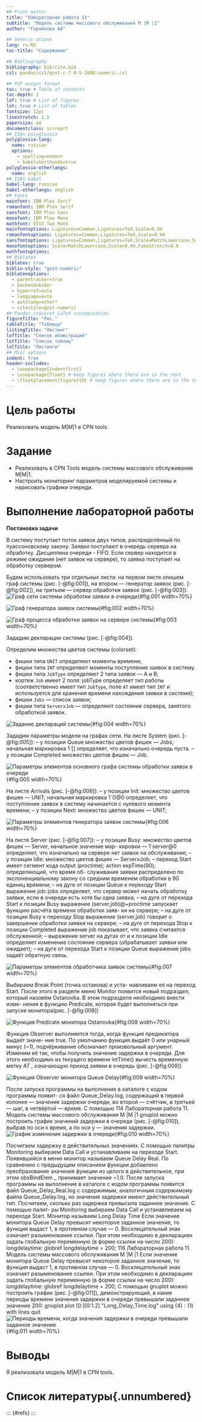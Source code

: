 ```yaml
---
## Front matter
title: "Лабораторная работа 11"
subtitle: "Модель системы массового обслуживания M |M |1"
author: "Горяйнова АА"

## Generic otions
lang: ru-RU
toc-title: "Содержание"

## Bibliography
bibliography: bib/cite.bib
csl: pandoc/csl/gost-r-7-0-5-2008-numeric.csl

## Pdf output format
toc: true # Table of contents
toc-depth: 2
lof: true # List of figures
lot: true # List of tables
fontsize: 12pt
linestretch: 1.5
papersize: a4
documentclass: scrreprt
## I18n polyglossia
polyglossia-lang:
  name: russian
  options:
	- spelling=modern
	- babelshorthands=true
polyglossia-otherlangs:
  name: english
## I18n babel
babel-lang: russian
babel-otherlangs: english
## Fonts
mainfont: IBM Plex Serif
romanfont: IBM Plex Serif
sansfont: IBM Plex Sans
monofont: IBM Plex Mono
mathfont: STIX Two Math
mainfontoptions: Ligatures=Common,Ligatures=TeX,Scale=0.94
romanfontoptions: Ligatures=Common,Ligatures=TeX,Scale=0.94
sansfontoptions: Ligatures=Common,Ligatures=TeX,Scale=MatchLowercase,Scale=0.94
monofontoptions: Scale=MatchLowercase,Scale=0.94,FakeStretch=0.9
mathfontoptions:
## Biblatex
biblatex: true
biblio-style: "gost-numeric"
biblatexoptions:
  - parentracker=true
  - backend=biber
  - hyperref=auto
  - language=auto
  - autolang=other*
  - citestyle=gost-numeric
## Pandoc-crossref LaTeX customization
figureTitle: "Рис."
tableTitle: "Таблица"
listingTitle: "Листинг"
lofTitle: "Список иллюстраций"
lotTitle: "Список таблиц"
lolTitle: "Листинги"
## Misc options
indent: true
header-includes:
  - \usepackage{indentfirst}
  - \usepackage{float} # keep figures where there are in the text
  - \floatplacement{figure}{H} # keep figures where there are in the text
---
```


# Цель работы

Реализовать модель $M|M|1$ в CPN tools.

# Задание

- Реализовать в CPN Tools модель системы массового обслуживания M|M|1.
- Настроить мониторинг параметров моделируемой системы и нарисовать графики очереди.

# Выполнение лабораторной работы

**Постановка задачи**

В систему поступает поток заявок двух типов, распределённый по пуассоновскому
закону. Заявки поступают в очередь сервера на обработку. Дисциплина очереди -
FIFO. Если сервер находится в режиме ожидания (нет заявок на сервере), то заявка
поступает на обработку сервером.

Будем использовать три отдельных листа: на первом листе опишем граф системы
(рис. [-@fig:001]), на втором — генератор заявок (рис. [-@fig:002]), на третьем — сервер обработки
заявок (рис. [-@fig:003]).
![Граф сети системы обработки заявок в очереди](image/1.png){#fig:001 width=70%}

![Граф генератора заявок системы](image/2.png){#fig:002 width=70%}

![Граф процесса обработки заявок на сервере системы](image/3.png){#fig:003 width=70%}

Зададим декларации системы (рис. [-@fig:004]).

Определим множества цветов системы (colorset):

- фишки типа `UNIT` определяют моменты времени;
- фишки типа `INT` определяют моменты поступления заявок в систему.
- фишки типа `JobType` определяют 2 типа заявок — A и B;
- кортеж `Job` имеет 2 поля: jobType определяет тип работы (соответственно имеет тип `JobType`, поле `AT` имеет тип `INT` и используется для хранения времени нахождения заявки в системе);
- фишки `Jobs` — список заявок;
- фишки типа `ServerxJob` — определяют состояние сервера, занятого обработкой
заявок.

![Задание деклараций системы](image/4.png){#fig:004 width=70%}

Зададим параметры модели на графах сети.
На листе System (рис. [-@fig:005]):
– у позиции Queue множество цветов фишек — Jobs; начальная маркировка 1`[]
определяет, что изначально очередь пуста.
– у позиции Completed множество цветов фишек — Job. 

![Параметры элементов основного графа системы обработки заявок в очереди](image/5.png){#fig:005 width=70%}

На листе Arrivals (рис. [-@fig:006]):
– у позиции Init: множество цветов фишек — UNIT; начальная маркировка 1`()@0
определяет, что поступление заявок в систему начинается с нулевого момента
времени;
– у позиции Next: множество цветов фишек — UNIT;

![Параметры элементов генератора заявок системы](image/6.png){#fig:006 width=70%}

На листе Server (рис. [-@fig:007]):
– у позиции Busy: множество цветов фишек — Server, начальное значение мар-
кировки — 1`server@0 определяет, что изначально на сервере нет заявок на
обслуживание;
– у позиции Idle: множество цветов фишек — ServerxJob;
– переход Start имеет сегмент кода
output (proctime); action expTime(90); определяющий, что время об-
служивания заявки распределено по экспоненциальному закону со средним
временем обработки в 90 единиц времени;
– на дуге от позиции Queue к переходу Start выражение job::jobs определяет,
что сервер может начать обработку заявки, если в очереди есть хотя бы одна
заявка;
– на дуге от перехода Start к позиции Busy выражение
(server,job)@+proctime запускает функцию расчёта времени обработки заяв-
ки на сервере;
– на дуге от позиции Busy к переходу Stop выражение (server,job) говорит
о завершении обработки заявки на сервере;
– на дуге от перехода Stop к позиции Completed выражение job показывает, что
заявка считается обслуженной;
– выражение server на дугах от и к позиции Idle определяет изменение состояние
сервера (обрабатывает заявки или ожидает);
– на дуге от перехода Start к позиции Queue выражение jobs задаёт обратную
связь.

![Параметры элементов обработчика заявок системы](image/7.png){#fig:007 width=70%}

Выбираем Break Point (точка останова) и уста-
навливаем её на переход Start. После этого в разделе меню Monitor появится новый
подраздел, который назовём Ostanovka. В этом подразделе необходимо внести изме-
нения в функцию Predicate, которая будет выполняться при запуске монитора(рис. [-@fig:008])

![Функция Predicate монитора Ostanovka](image/8.png){#fig:008 width=70%}

Функция Observer выполняется тогда, когда функция предикатора выдаёт значе-
ние true. По умолчанию функция выдаёт 0 или унарный минус (~1), подчёркивание
обозначает произвольный аргумент. Изменим её так, чтобы получить значение задержки в очереди. Для этого необходимо из текущего времени intTime() вычесть временную метку AT , означающую
приход заявки в очередь (рис. [-@fig:009])

![Функция Observer монитора Queue Delay](image/9.png){#fig:009 width=70%}

После запуска программы на выполнение в каталоге с кодом программы появит-
ся файл Queue_Delay.log, содержащий в первой колонке — значение задержки
очереди, во второй — счётчик, в третьей — шаг, в четвёртой — время. С помощью 114 Лабораторная работа 11. Модель системы массового обслуживания M |M |1
gnuplot можно построить график значений задержки в очереди (рис. [-@fig:010]), выбрав по оси x время, а по оси y — значения задержки.
![График изменения задержки в очереди](image/10.png){#fig:010 width=70%}

Посчитаем задержку в действительных значениях. С помощью палитры Monitoring
выбираем Data Call и устанавливаем на переходе Start. Появившийся в меню
монитор называем Queue Delay Real.
По сравнению с предыдущим описанием функции добавлено преобразование
значения функции из целого в действительное, при этом obsBindElem _ принимает
значение ~1.0.
После запуска программы на выполнение в каталоге с кодом программы появится
файл Queue_Delay_Real.log с содержимым, аналогичным содержимому файла
Queue_Delay.log, но значения задержки имеют действительный тип.
Посчитаем, сколько раз задержка превысила заданное значение. С помощью палит-
ры Monitoring выбираем Data Call и устанавливаем на переходе Start. Монитор
называем Long Delay Time
Если значение монитора Queue Delay превысит некоторое заданное значение,
то функция выдаст 1, в противном случае — 0. Восклицательный знак означает
разыменование ссылки.
При этом необходимо в декларациях  задать глобальную переменную
(в форме ссылки на число 200): longdelaytime:
globref longdelaytime = 200;
116 Лабораторная работа 11. Модель системы массового обслуживания M |M |1
Если значение монитора Queue Delay превысит некоторое заданное значение,
то функция выдаст 1, в противном случае — 0. Восклицательный знак означает
разыменование ссылки.
При этом необходимо в декларациях  задать глобальную переменную
(в форме ссылки на число 200): longdelaytime:
globref longdelaytime = 200;
С помощью gnuplot можно построить график (рис. [-@fig:011]), демонстрирующий,
в какие периоды времени значения задержки в очереди превышали заданное значение
200:
gnuplot
plot [0:][0:1.2] "Long_Delay_Time.log" using ($4):($1) with lines
quit
![Периоды времени, когда значения задержки в очереди превышали заданное значение](image/11.png){#fig:011 width=70%}


# Выводы

Я реализовала модель $M|M|1$ в CPN tools. 

# Список литературы{.unnumbered}

::: {#refs}
:::

